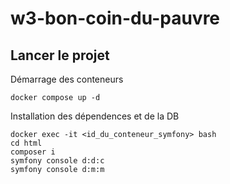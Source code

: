 # w3-bon-coin-du-pauvre
## Lancer le projet

Démarrage des conteneurs

```console
docker compose up -d
```

Installation des dépendences et de la DB

```console
docker exec -it <id_du_conteneur_symfony> bash
cd html
composer i
symfony console d:d:c
symfony console d:m:m
```
